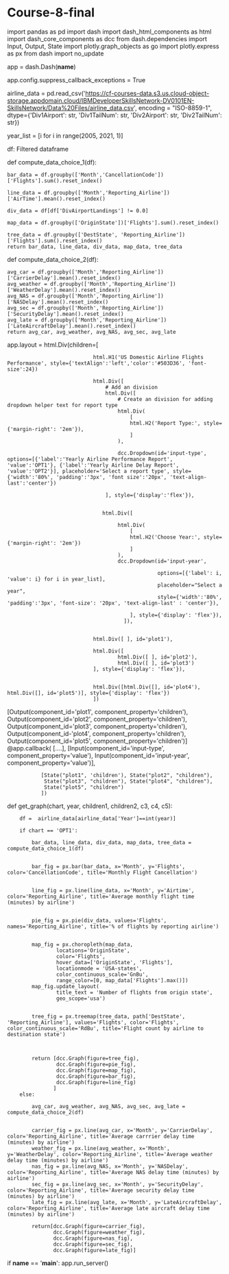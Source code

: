 # Course-8-final



import pandas as pd
import dash
import dash_html_components as html
import dash_core_components as dcc
from dash.dependencies import Input, Output, State
import plotly.graph_objects as go
import plotly.express as px
from dash import no_update



app = dash.Dash(__name__)


app.config.suppress_callback_exceptions = True


airline_data =  pd.read_csv('https://cf-courses-data.s3.us.cloud-object-storage.appdomain.cloud/IBMDeveloperSkillsNetwork-DV0101EN-SkillsNetwork/Data%20Files/airline_data.csv', 
                            encoding = "ISO-8859-1",
                            dtype={'Div1Airport': str, 'Div1TailNum': str, 
                                   'Div2Airport': str, 'Div2TailNum': str})



year_list = [i for i in range(2005, 2021, 1)]





     
df: Filtered dataframe
    

def compute_data_choice_1(df):
   
    bar_data = df.groupby(['Month','CancellationCode'])['Flights'].sum().reset_index()
   
    line_data = df.groupby(['Month','Reporting_Airline'])['AirTime'].mean().reset_index()
   
    div_data = df[df['DivAirportLandings'] != 0.0]
    
    map_data = df.groupby(['OriginState'])['Flights'].sum().reset_index()
   
    tree_data = df.groupby(['DestState', 'Reporting_Airline'])['Flights'].sum().reset_index()
    return bar_data, line_data, div_data, map_data, tree_data



def compute_data_choice_2(df):
    
    avg_car = df.groupby(['Month','Reporting_Airline'])['CarrierDelay'].mean().reset_index()
    avg_weather = df.groupby(['Month','Reporting_Airline'])['WeatherDelay'].mean().reset_index()
    avg_NAS = df.groupby(['Month','Reporting_Airline'])['NASDelay'].mean().reset_index()
    avg_sec = df.groupby(['Month','Reporting_Airline'])['SecurityDelay'].mean().reset_index()
    avg_late = df.groupby(['Month','Reporting_Airline'])['LateAircraftDelay'].mean().reset_index()
    return avg_car, avg_weather, avg_NAS, avg_sec, avg_late



app.layout = html.Div(children=[ 
                               
                                html.H1('US Domestic Airline Flights Performance', style={'textAlign':'left','color':'#503D36', 'font-size':24})
                               
                                html.Div([
                                    # Add an division
                                    html.Div([
                                        # Create an division for adding dropdown helper text for report type
                                        html.Div(
                                            [
                                            html.H2('Report Type:', style={'margin-right': '2em'}),
                                            ]
                                        ),
                                       
                                        dcc.Dropdown(id='input-type', options=[{'label':'Yearly Airline Performance Report', 'value':'OPT1'}, {'label':'Yearly Airline Delay Report', 'value':'OPT2'}], placeholder='Select a report type', style={'width':'80%', 'padding':'3px', 'font size':'20px', 'text-align-last':'center'})
                                    
                                    ], style={'display':'flex'}),
                                    
                                   
                                   html.Div([
                                      
                                        html.Div(
                                            [
                                            html.H2('Choose Year:', style={'margin-right': '2em'})
                                            ]
                                        ),
                                        dcc.Dropdown(id='input-year', 
                                                     
                                                     options=[{'label': i, 'value': i} for i in year_list],
                                                     placeholder="Select a year",
                                                     style={'width':'80%', 'padding':'3px', 'font-size': '20px', 'text-align-last' : 'center'}),
                                            
                                            ], style={'display': 'flex'}),  
                                          ]),
                                
                                
                                html.Div([ ], id='plot1'),
    
                                html.Div([
                                        html.Div([ ], id='plot2'),
                                        html.Div([ ], id='plot3')
                                ], style={'display': 'flex'}),
                                
                                
                                html.Div([html.Div([], id='plot4'), html.Div([], id='plot5')], style={'display': 'flex'})
                                ])


[Output(component_id='plot1', component_property='children'), Output(component_id='plot2', component_property='children'), Output(component_id='plot3', component_property='children'), Output(component_id-'plot4', component_property='children'), Output(component_id='plot5', component_property='children')]
@app.callback( [....],
               [Input(component_id='input-type', component_property='value'),
                Input(component_id='input-year', component_property='value')],
               
               [State("plot1", 'children'), State("plot2", "children"),
                State("plot3", "children"), State("plot4", "children"),
                State("plot5", "children")
               ])

def get_graph(chart, year, children1, children2, c3, c4, c5):
      
       
        df =  airline_data[airline_data['Year']==int(year)]
       
        if chart == 'OPT1':
           
            bar_data, line_data, div_data, map_data, tree_data = compute_data_choice_1(df)
            
           
            bar_fig = px.bar(bar_data, x='Month', y='Flights', color='CancellationCode', title='Monthly Flight Cancellation')
            
           
            line_fig = px.line(line_data, x='Month', y='Airtime', color='Reporting_Airline', title='Average monthly flight time (minutes) by airline')
            
            
            pie_fig = px.pie(div_data, values='Flights', names='Reporting_Airline', title='% of flights by reporting airline')
            
           
            map_fig = px.choropleth(map_data, 
                    locations='OriginState', 
                    color='Flights',  
                    hover_data=['OriginState', 'Flights'], 
                    locationmode = 'USA-states', 
                    color_continuous_scale='GnBu',
                    range_color=[0, map_data['Flights'].max()]) 
            map_fig.update_layout(
                    title_text = 'Number of flights from origin state', 
                    geo_scope='usa') 
            
           
            tree_fig = px.treemap(tree_data, path['DestState', 'Reporting_Airline'], values='Flights', color='Flights', color_continuous_scale='RdBu', title='Flight count by airline to destination state')
            
            
           
            return [dcc.Graph(figure=tree_fig), 
                    dcc.Graph(figure=pie_fig),
                    dcc.Graph(figure=map_fig),
                    dcc.Graph(figure=bar_fig),
                    dcc.Graph(figure=line_fig)
                   ]
        else:
            
            avg_car, avg_weather, avg_NAS, avg_sec, avg_late = compute_data_choice_2(df)
            
            
            carrier_fig = px.line(avg_car, x='Month', y='CarrierDelay', color='Reporting_Airline', title='Average carrrier delay time (minutes) by airline')
            weather_fig = px.line(avg_weather, x='Month', y='WeatherDelay', color='Reporting_Airline', title='Average weather delay time (minutes) by airline')
            nas_fig = px.line(avg_NAS, x='Month', y='NASDelay', color='Reporting_Airline', title='Average NAS delay time (minutes) by airline')
            sec_fig = px.line(avg_sec, x='Month', y='SecurityDelay', color='Reporting_Airline', title='Average security delay time (minutes) by airline')
            late_fig = px.line(avg_late, x='Month', y='LateAircraftDelay', color='Reporting_Airline', title='Average late aircraft delay time (minutes) by airline')
            
            return[dcc.Graph(figure=carrier_fig), 
                   dcc.Graph(figure=weather_fig), 
                   dcc.Graph(figure=nas_fig), 
                   dcc.Graph(figure=sec_fig), 
                   dcc.Graph(figure=late_fig)]



if __name__ == '__main__':
    app.run_server()
